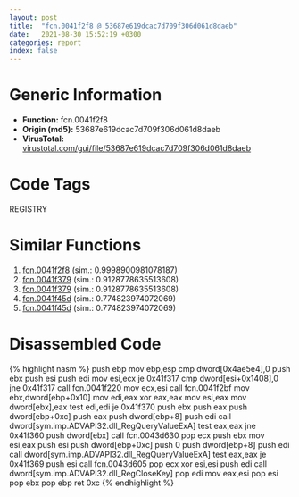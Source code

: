 ```yaml
---
layout: post
title:  "fcn.0041f2f8 @ 53687e619dcac7d709f306d061d8daeb"
date:   2021-08-30 15:52:19 +0300
categories: report
index: false
---
```


# Generic Information
- **Function:** fcn.0041f2f8
- **Origin (md5):** 53687e619dcac7d709f306d061d8daeb
- **VirusTotal:** [virustotal.com/gui/file/53687e619dcac7d709f306d061d8daeb][virustotal_ref]

# Code Tags
<span class="tag" id="REGISTRY">REGISTRY</span>


# Similar Functions

1. [fcn.0041f2f8][similar_1_ref] (sim.: 0.9998900981078187)
2. [fcn.0041f379][similar_2_ref] (sim.: 0.9128778635513608)
3. [fcn.0041f379][similar_3_ref] (sim.: 0.9128778635513608)
4. [fcn.0041f45d][similar_4_ref] (sim.: 0.774823974072069)
5. [fcn.0041f45d][similar_5_ref] (sim.: 0.774823974072069)


# Disassembled Code

{% highlight nasm %}
push ebp
mov ebp,esp
cmp dword[0x4ae5e4],0
push ebx
push esi
push edi
mov esi,ecx
je 0x41f317
cmp dword[esi+0x1408],0
jne 0x41f317
call fcn.0041f220
mov ecx,esi
call fcn.0041f2bf
mov ebx,dword[ebp+0x10]
mov edi,eax
xor eax,eax
mov esi,eax
mov dword[ebx],eax
test edi,edi
je 0x41f370
push ebx
push eax
push dword[ebp+0xc]
push eax
push dword[ebp+8]
push edi
call dword[sym.imp.ADVAPI32.dll_RegQueryValueExA]
test eax,eax
jne 0x41f360
push dword[ebx]
call fcn.0043d630
pop ecx
push ebx
mov esi,eax
push esi
push dword[ebp+0xc]
push 0
push dword[ebp+8]
push edi
call dword[sym.imp.ADVAPI32.dll_RegQueryValueExA]
test eax,eax
je 0x41f369
push esi
call fcn.0043d605
pop ecx
xor esi,esi
push edi
call dword[sym.imp.ADVAPI32.dll_RegCloseKey]
pop edi
mov eax,esi
pop esi
pop ebx
pop ebp
ret 0xc
{% endhighlight %}


[similar_1_ref]: /report/fcn.0041f2f8@ba5ec83721de3ca10b3c9583f3b2c6a1
[similar_2_ref]: /report/fcn.0041f379@ba5ec83721de3ca10b3c9583f3b2c6a1
[similar_3_ref]: /report/fcn.0041f379@53687e619dcac7d709f306d061d8daeb
[similar_4_ref]: /report/fcn.0041f45d@ba5ec83721de3ca10b3c9583f3b2c6a1
[similar_5_ref]: /report/fcn.0041f45d@53687e619dcac7d709f306d061d8daeb
[virustotal_ref]: https://www.virustotal.com/gui/file/53687e619dcac7d709f306d061d8daeb